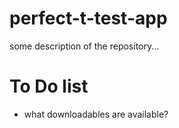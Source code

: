 # perfect-t-test-app

some description of the repository...

# To Do list

- what downloadables are available?
